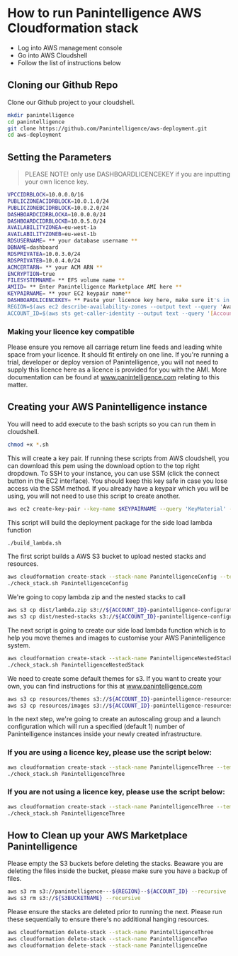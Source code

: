 # How to run Panintelligence AWS Cloudformation stack

- Log into AWS management console
- Go into AWS Cloudshell
- Follow the list of instructions below

## Cloning our Github Repo

Clone our Github project to your cloudshell.

```bash
mkdir panintelligence
cd panintelligence
git clone https://github.com/Panintelligence/aws-deployment.git
cd aws-deployment
```

## Setting the Parameters

> PLEASE NOTE! only use DASHBOARDLICENCEKEY if you are inputting your own licence key.

```bash
VPCCIDRBLOCK=10.0.0.0/16
PUBLICZONEACIDRBLOCK=10.0.1.0/24
PUBLICZONEBCIDRBLOCK=10.0.2.0/24
DASHBOARDCIDRBLOCKA=10.0.0.0/24
DASHBOARDCIDRBLOCKB=10.0.5.0/24
AVAILABILITYZONEA=eu-west-1a
AVAILABILITYZONEB=eu-west-1b
RDSUSERNAME= ** your database username **
DBNAME=dashboard
RDSPRIVATEA=10.0.3.0/24
RDSPRIVATEB=10.0.4.0/24
ACMCERTARN= ** your ACM ARN **
ENCRYPTION=true
FILESYSTEMNAME= ** EFS volume name **
AMIID= ** Enter Panintelligence Marketplace AMI here **
KEYPAIRNAME= ** your EC2 keypair name**
DASHBOARDLICENCEKEY= ** Paste your licence key here, make sure it's in line **
REGION=$(aws ec2 describe-availability-zones --output text --query 'AvailabilityZones[0].[RegionName]')
ACCOUNT_ID=$(aws sts get-caller-identity --output text --query '[Account]')
```

### Making your licence key compatible

Please ensure you remove all carriage return line feeds and leading white space from your licence.  It should fit entirely on one line.  If you're running a trial, developer or deploy version of Panintelligence, you will not need to supply this licence here as a licence is provided for you with the AMI.  More documentation can be found at www.panintelligence.com relating to this matter.

## Creating your AWS Panintelligence instance

You will need to add execute to the bash scripts so you can run them in cloudshell.
```bash
chmod +x *.sh
```
This will create a key pair.  If running these scripts from AWS cloudshell, you can download this pem using the download option to the top right dropdown.  To SSH to your instance, you can use SSM (click the connect button in the EC2 interface).  You should keep this key safe in case you lose access via the SSM method.
If you already have a keypair which you will be using, you will not need to use this script to create another.

```bash
aws ec2 create-key-pair --key-name $KEYPAIRNAME --query 'KeyMaterial' --output text > $KEYPAIRNAME.pem
```

This script will build the deployment package for the side load lambda function

```bash
./build_lambda.sh
```

The first script builds a AWS S3 bucket to upload nested stacks and resources.
```bash
aws cloudformation create-stack --stack-name PanintelligenceConfig --template-body file://panintelligence_config.yml
./check_stack.sh PanintelligenceConfig
```

We're going to copy lambda zip and the nested stacks to call

```bash
aws s3 cp dist/lambda.zip s3://${ACCOUNT_ID}-panintelligence-configuration
aws s3 cp dist/nested-stacks s3://${ACCOUNT_ID}-panintelligence-configuration --recursive
```

The next script is going to create our side load lambda function which is to help you move themes and images to customise your AWS Panintelligence system.

```bash
aws cloudformation create-stack --stack-name PanintelligenceNestedStack --template-body file://panintelligence_nested_stack.yml --parameters ParameterKey=VPCCidrBlock,ParameterValue=$VPCCIDRBLOCK ParameterKey=PublicZoneACidrBlock,ParameterValue=$PUBLICZONEACIDRBLOCK ParameterKey=PublicZoneBCidrBlock,ParameterValue=$PUBLICZONEBCIDRBLOCK ParameterKey=DashboardCidrBlockZoneA,ParameterValue=$DASHBOARDCIDRBLOCKA ParameterKey=DashboardCidrBlockZoneB,ParameterValue=$DASHBOARDCIDRBLOCKB ParameterKey=DBUserName,ParameterValue=$RDSUSERNAME ParameterKey=DBName,ParameterValue=$DBNAME ParameterKey=RDSPrivateA,ParameterValue=$RDSPRIVATEA ParameterKey=RDSPrivateB,ParameterValue=$RDSPRIVATEB ParameterKey=Encryption,ParameterValue=$ENCRYPTION ParameterKey=FileSystemName,ParameterValue=$FILESYSTEMNAME ParameterKey=ACMCertArn,ParameterValue=$ACMCERTARN --capabilities CAPABILITY_NAMED_IAM CAPABILITY_AUTO_EXPAND
./check_stack.sh PanintelligenceNestedStack
```

We need to create some default themes for s3.  If you want to create your own, you can find instructions for this at www.panintelligence.com

```bash
aws s3 cp resources/themes s3://${ACCOUNT_ID}-panintelligence-resources/themes --recursive
aws s3 cp resources/images s3://${ACCOUNT_ID}-panintelligence-resources/images --recursive
```

In the next step, we're going to create an autoscaling group and a launch configuration which will run a specified (default 1) number of Panintelligence instances inside your newly created infrastructure.
### If you are using a licence key, please use the script below: 

```bash
aws cloudformation create-stack --stack-name PanintelligenceThree --template-body file://panintelligence_nested_ec2_stack.yml --parameters ParameterKey=AMIID,ParameterValue=$AMIID ParameterKey=KeyPairName,ParameterValue=$KEYPAIRNAME ParameterKey=DashboardLicenceKey,ParameterValue="${DASHBOARDLICENCEKEY}" --capabilities CAPABILITY_NAMED_IAM
./check_stack.sh PanintelligenceThree
```
### If you are not using a licence key, please use the script below:
```bash
aws cloudformation create-stack --stack-name PanintelligenceThree --template-body file://panintelligence_nested_ec2_wol_stack.yml --parameters ParameterKey=AMIID,ParameterValue=$AMIID ParameterKey=KeyPairName,ParameterValue=$KEYPAIRNAME --capabilities CAPABILITY_NAMED_IAM
./check_stack.sh PanintelligenceThree
```

## How to Clean up your AWS Marketplace Panintelligence 
Please empty the S3 buckets before deleting the stacks. Beaware you are deleting the files inside the bucket, please make sure you have a backup of files.
```bash
aws s3 rm s3://panintelligence---${REGION}--${ACCOUNT_ID} --recursive
aws s3 rm s3://${S3BUCKETNAME} --recursive
```

Please ensure the stacks are deleted prior to running the next.  Please run these sequentially to ensure there's no additional hanging resources.

```bash
aws cloudformation delete-stack --stack-name PanintelligenceThree
aws cloudformation delete-stack --stack-name PanintelligenceTwo
aws cloudformation delete-stack --stack-name PanintelligenceOne
```






